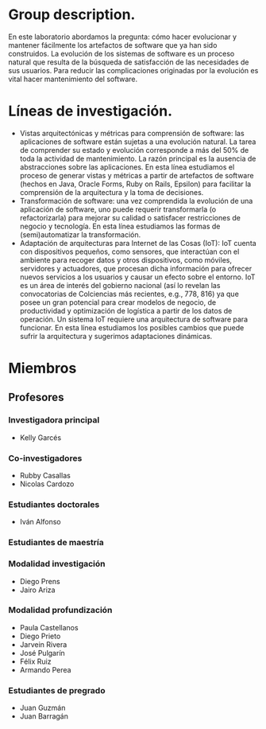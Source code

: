# Group description.

En este laboratorio abordamos la pregunta: cómo hacer evolucionar y mantener fácilmente los artefactos de software que ya han sido construidos. La evolución de los sistemas de software es un proceso natural que resulta de la búsqueda de satisfacción de las necesidades de sus usuarios. Para reducir las complicaciones originadas por la evolución es vital hacer mantenimiento del software.


# Líneas de investigación.

- Vistas arquitectónicas y métricas para comprensión de software: las aplicaciones de software están sujetas a una evolución natural. La tarea de comprender su estado y evolución corresponde a más del 50% de toda la actividad de mantenimiento. La razón principal es la ausencia de abstracciones sobre las aplicaciones. En esta línea estudiamos el proceso de generar vistas y métricas a partir de artefactos de software (hechos en Java, Oracle Forms, Ruby on Rails, Epsilon) para facilitar la comprensión de la arquitectura y la toma de decisiones. 
- Transformación de software: una vez comprendida la evolución de una aplicación de software, uno puede requerir transformarla (o refactorizarla) para mejorar su calidad o satisfacer restricciones de negocio y tecnología. En esta línea estudiamos las formas de (semi)automatizar la transformación.
- Adaptación de arquitecturas para Internet de las Cosas (IoT): IoT cuenta con dispositivos pequeños, como sensores, que interactúan con el ambiente para recoger datos y otros dispositivos, como móviles, servidores y actuadores, que procesan dicha información para ofrecer nuevos servicios a los usuarios y causar un efecto sobre el entorno.  IoT es un área de interés del gobierno nacional (así lo revelan las convocatorias de Colciencias más recientes, e.g., 778, 816) ya que posee un gran potencial para crear modelos de negocio, de productividad y optimización de logística a partir de los datos de operación. Un sistema IoT requiere una arquitectura de software para funcionar. En esta línea estudiamos los posibles cambios que puede sufrir la arquitectura y sugerimos adaptaciones dinámicas.

# Miembros

## Profesores

### Investigadora principal
- Kelly Garcés

### Co-investigadores
- Rubby Casallas
- Nicolas Cardozo

### Estudiantes doctorales
- Iván Alfonso

### Estudiantes de maestría

### Modalidad investigación
- Diego Prens
- Jairo Ariza

### Modalidad profundización 
- Paula Castellanos
- Diego Prieto
- Jarvein Rivera
- José Pulgarín
-  Félix Ruiz
- Armando Perea

### Estudiantes de pregrado

- Juan Guzmán
- Juan Barragán





<!-- ## Software Evolution Lab (SELF) webpage.

You can use the [editor on GitHub](https://github.com/SELF-Software-Evolution-Lab/SELF-Software-Evolution-Lab.github.io/edit/master/index.md) to maintain and preview the content for your website in Markdown files.

Whenever you commit to this repository, GitHub Pages will run [Jekyll](https://jekyllrb.com/) to rebuild the pages in your site, from the content in your Markdown files.

### Markdown

Markdown is a lightweight and easy-to-use syntax for styling your writing. It includes conventions for

```markdown
Syntax highlighted code block

# Header 1
## Header 2
### Header 3

- Bulleted
- List

1. Numbered
2. List

**Bold** and _Italic_ and `Code` text

[Link](url) and ![Image](src)
```

For more details see [GitHub Flavored Markdown](https://guides.github.com/features/mastering-markdown/).

### Jekyll Themes

Your Pages site will use the layout and styles from the Jekyll theme you have selected in your [repository settings](https://github.com/SELF-Software-Evolution-Lab/SELF-Software-Evolution-Lab.github.io/settings). The name of this theme is saved in the Jekyll `_config.yml` configuration file.

### Support or Contact

Having trouble with Pages? Check out our [documentation](https://help.github.com/categories/github-pages-basics/) or [contact support](https://github.com/contact) and we’ll help you sort it out. -->
